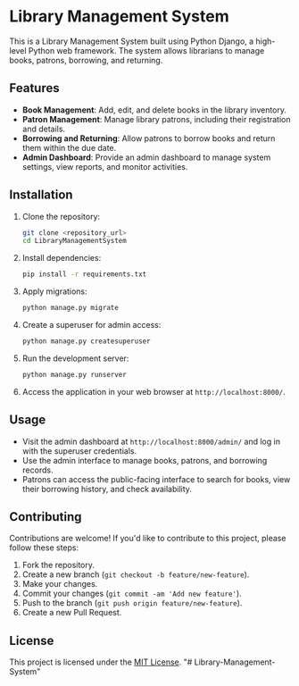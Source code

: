 # Library Management System

This is a Library Management System built using Python Django, a high-level Python web framework. The system allows librarians to manage books, patrons, borrowing, and returning.

## Features

- **Book Management**: Add, edit, and delete books in the library inventory.
- **Patron Management**: Manage library patrons, including their registration and details.
- **Borrowing and Returning**: Allow patrons to borrow books and return them within the due date.
- **Admin Dashboard**: Provide an admin dashboard to manage system settings, view reports, and monitor activities.

## Installation

1. Clone the repository:

    ```bash
    git clone <repository_url>
    cd LibraryManagementSystem
    ```

2. Install dependencies:

    ```bash
    pip install -r requirements.txt
    ```

3. Apply migrations:

    ```bash
    python manage.py migrate
    ```

4. Create a superuser for admin access:

    ```bash
    python manage.py createsuperuser
    ```

5. Run the development server:

    ```bash
    python manage.py runserver
    ```

6. Access the application in your web browser at `http://localhost:8000/`.

## Usage

- Visit the admin dashboard at `http://localhost:8000/admin/` and log in with the superuser credentials.
- Use the admin interface to manage books, patrons, and borrowing records.
- Patrons can access the public-facing interface to search for books, view their borrowing history, and check availability.

## Contributing

Contributions are welcome! If you'd like to contribute to this project, please follow these steps:

1. Fork the repository.
2. Create a new branch (`git checkout -b feature/new-feature`).
3. Make your changes.
4. Commit your changes (`git commit -am 'Add new feature'`).
5. Push to the branch (`git push origin feature/new-feature`).
6. Create a new Pull Request.

## License

This project is licensed under the [MIT License](LICENSE).
"# Library-Management-System" 

